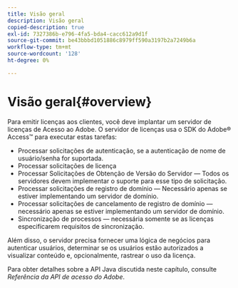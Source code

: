 ```yaml
---
title: Visão geral
description: Visão geral
copied-description: true
exl-id: 7327386b-e796-4fa5-bda4-cacc612a9d1f
source-git-commit: be43bbbd1051886c8979ff590a3197b2a7249b6a
workflow-type: tm+mt
source-wordcount: '128'
ht-degree: 0%

---
```


# Visão geral{#overview}

Para emitir licenças aos clientes, você deve implantar um servidor de licenças de Acesso ao Adobe. O servidor de licenças usa o SDK do Adobe® Access™ para executar estas tarefas:

* Processar solicitações de autenticação, se a autenticação de nome de usuário/senha for suportada.
* Processar solicitações de licença
* Processar Solicitações de Obtenção de Versão do Servidor — Todos os servidores devem implementar o suporte para esse tipo de solicitação.
* Processar solicitações de registro de domínio — Necessário apenas se estiver implementando um servidor de domínio.
* Processar solicitações de cancelamento de registro de domínio — necessário apenas se estiver implementando um servidor de domínio.
* Sincronização de processos — necessária somente se as licenças especificarem requisitos de sincronização.

Além disso, o servidor precisa fornecer uma lógica de negócios para autenticar usuários, determinar se os usuários estão autorizados a visualizar conteúdo e, opcionalmente, rastrear o uso da licença.

Para obter detalhes sobre a API Java discutida neste capítulo, consulte *Referência da API de acesso do Adobe*.
